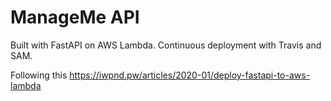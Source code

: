# ManageMe API

Built with FastAPI on AWS Lambda. Continuous deployment with Travis and SAM.

Following this https://iwpnd.pw/articles/2020-01/deploy-fastapi-to-aws-lambda
